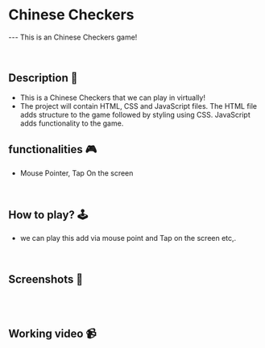 # **Chinese Checkers** 

--- This is  an Chinese Checkers game!

<br>

## **Description 📃**
<!-- add your game description here  -->
- This is a Chinese Checkers that we can play in virtually!
- The project will contain HTML, CSS and JavaScript files. The HTML file adds structure to the game followed by styling using CSS. JavaScript adds functionality to the game.

## **functionalities 🎮**
<!-- add functionalities over here -->
- Mouse Pointer, Tap On the screen
<br>

## **How to play? 🕹️**
<!-- add the steps how to play games -->
- we can play this add via mouse point and Tap on the screen etc,.

<br>

## **Screenshots 📸**

<br>






<br>

## **Working video 📹**



